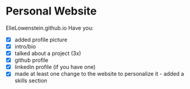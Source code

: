 # Personal Website
ElieLowenstein.github.io
Have you:

- [x] added profile picture
- [x] intro/bio
- [x] talked about a project (3x)
- [x] github profile
- [x] linkedin profile (if you have one)
- [x] made at least one change to the website to personalize it
      - added a skills section 
